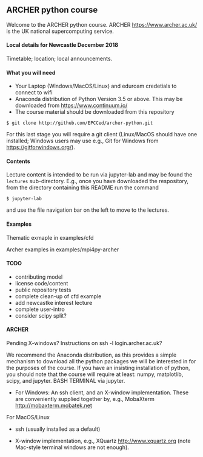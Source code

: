 
## ARCHER python course

Welcome to the ARCHER python course. ARCHER https://www.archer.ac.uk/ is
the UK national supercomputing service.

#### Local details for Newcastle December 2018

Timetable; location; local announcements.

#### What you will need

- Your Laptop (Windows/MacOS/Linux) and eduroam credetials to connect to wifi
- Anaconda distribution of Python Version 3.5 or above. This may be downloaded
  from https://www.continuum.io/
- The course material should be downloaded from this repository
```
$ git clone http://github.com/EPCCed/archer-python.git
```

For this last stage you will require a git client (Linux/MacOS should have
one installed; Windows users may use e.g., Git for Windows from
https://gitforwindows.org/).

#### Contents

Lecture content is intended to be run via jupyter-lab and may be found
the `lectures` sub-directory. E.g., once you have downloaded the 
respository, from the directory containing this README run the command
```
$ jupyter-lab
```
and use the file navigation bar on the left to move to the lectures.

#### Examples

Thematic exmaple in examples/cfd

Archer examples in examples/mpi4py-archer


#### TODO

- contributing model
- license code/content
- public repository tests
- complete clean-up of cfd example
- add newcastke interest lecture
- complete user-intro
- consider scipy split?


#### ARCHER

Pending X-windows? Instructions on ssh -l <acount-name> login.archer.ac.uk?

We recommend the Anaconda distribution, as this provides a simple mechanism
to download all the python packages we will be interested in for the purposes
of the course. If you have an insisting installation of python, you should
note that the course will require at least: numpy, matplotlib, scipy, and
jupyter. BASH TERMINAL via jupyter.

* For Windows: An ssh client, and an X-window implementation. These are
conveniently supplied together by, e.g., MobaXterm
http://mobaxterm.mobatek.net

For MacOS/Linux

* ssh (usually installed as a default)

* X-window implementation, e.g., XQuartz http://www.xquartz.org
(note Mac-style terminal windows are not enough).

